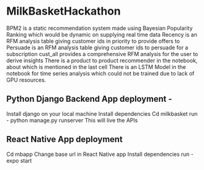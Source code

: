 # MilkBasketHackathon
BPM2 is a static recommendation system made using Bayesian Popularity Ranking which would be dynamic on supplying real time data
Recency is an RFM analysis table giving customer ids in priority to provide offers to
Persuade is an RFM analysis table giving customer ids to persuade for a subscription
cust_all provides a comprehensive RFM analysis for the user to derive insights
There is a product to product recommender in the notebook, about which is mentioned in the last cell
There is an LSTM Model in the notebook for time series analysis which could not be trained due to lack of GPU resources.

## Python Django Backend App deployment -
Install django on your local machine
Install dependencies
Cd milkbasket
run - python manage.py runserver
This will live the APIs

## React Native App deployment
Cd mbapp
Change base url in React Native app
Install dependencies
run - expo start
